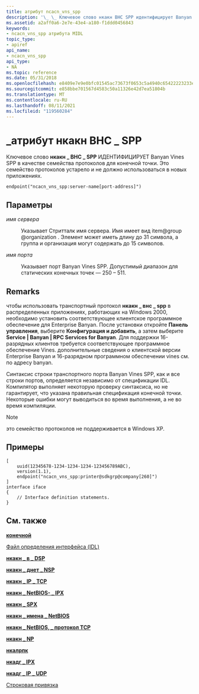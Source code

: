 ```yaml
---
title: атрибут ncacn_vns_spp
description: '\_ \_ Ключевое слово нкакн ВНС SPP идентифицирует Banyan VINEs SPP в качестве семейства протоколов для конечной точки. Это семейство протоколов устарело и не должно использоваться в новых приложениях.'
ms.assetid: a2aff0a6-2e7e-43e4-a180-f1ddd0456843
keywords:
- ncacn_vns_spp атрибута MIDL
topic_type:
- apiref
api_name:
- ncacn_vns_spp
api_type:
- NA
ms.topic: reference
ms.date: 05/31/2018
ms.openlocfilehash: e8409e7e9e0bfc01545ac73673f0653c5a4940c65422223233ec5005f5c9fc02
ms.sourcegitcommit: e858bbe701567d4583c50a11326e42d7ea51804b
ms.translationtype: MT
ms.contentlocale: ru-RU
ms.lasthandoff: 08/11/2021
ms.locfileid: "119560284"
---
```

# <a name="ncacn_vns_spp-attribute"></a>\_атрибут нкакн ВНС \_ SPP

Ключевое слово **нкакн \_ ВНС \_ SPP** ИДЕНТИФИЦИРУЕТ Banyan Vines SPP в качестве семейства протоколов для конечной точки. Это семейство протоколов устарело и не должно использоваться в новых приложениях.

``` syntax
endpoint("ncacn_vns_spp:server-name[port-address]")
```

## <a name="parameters"></a>Параметры

<dl> <dt>

*имя сервера* 
</dt> <dd>

Указывает Стритталк имя сервера. Имя имеет вид item@group @organization . Элемент может иметь длину до 31 символа, а группа и организация могут содержать до 15 символов.

</dd> <dt>

*имя порта* 
</dt> <dd>

Указывает порт Banyan Vines SPP. Допустимый диапазон для статических конечных точек — 250 – 511.

</dd> </dl>

## <a name="remarks"></a>Remarks

чтобы использовать транспортный протокол **нкакн \_ внс \_ spp** в распределенных приложениях, работающих на Windows 2000, необходимо установить соответствующее клиентское программное обеспечение для Enterprise Banyan. После установки откройте **Панель управления**, выберите **Конфигурация и добавить**, а затем выберите **Service \| Banyan \| RPC Services for Banyan**. Для поддержки 16-разрядных клиентов требуется соответствующее программное обеспечение Vines. дополнительные сведения о клиентской версии Enterprise Banyan и 16-разрядном программном обеспечении vines см. по адресу banyan.

Синтаксис строки транспортного порта Banyan Vines SPP, как и все строки портов, определяется независимо от спецификации IDL. Компилятор выполняет некоторую проверку синтаксиса, но не гарантирует, что указана правильная спецификация конечной точки. Некоторые ошибки могут выводиться во время выполнения, а не во время компиляции.

> [!Note]  
> это семейство протоколов не поддерживается в Windows XP.

 

## <a name="examples"></a>Примеры

``` syntax
[
    uuid(12345678-1234-1234-1234-123456789ABC), 
    version(1.1), 
    endpoint("ncacn_vns_spp:printer@sdkgrp@company[260]")
]
interface iface
{
    // Interface definition statements.
}
```

## <a name="see-also"></a>См. также

<dl> <dt>

[**конечной**](endpoint.md)
</dt> <dt>

[Файл определения интерфейса (IDL)](interface-definition-idl-file.md)
</dt> <dt>

[**нкакн \_ в \_ DSP**](ncacn-at-dsp.md)
</dt> <dt>

[**нкакн \_ днет \_ NSP**](ncacn-dnet-nsp.md)
</dt> <dt>

[**нкакн \_ IP \_ TCP**](ncacn-ip-tcp.md)
</dt> <dt>

[**нкакн \_ NetBIOS- \_ IPX**](ncacn-nb-ipx.md)
</dt> <dt>

[**нкакн \_ SPX**](ncacn-spx.md)
</dt> <dt>

[**нкакн \_ имена \_ NetBIOS**](ncacn-nb-nb.md)
</dt> <dt>

[**нкакн \_ NetBIOS, \_ протокол TCP**](ncacn-nb-tcp.md)
</dt> <dt>

[**нкакн \_ NP**](ncacn-np.md)
</dt> <dt>

[**нкалрпк**](ncalrpc.md)
</dt> <dt>

[**нкадг \_ IPX**](ncadg-ipx.md)
</dt> <dt>

[**нкадг \_ IP \_ UDP**](ncadg-ip-udp.md)
</dt> <dt>

[Строковая привязка](/windows/desktop/Rpc/string-binding)
</dt> </dl>

 

 
